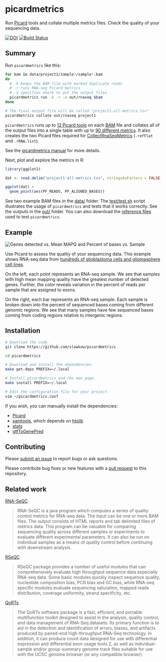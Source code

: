 # picardmetrics

Run [Picard] tools and collate multiple metrics files. Check the quality of
your sequencing data.

[![DOI](https://zenodo.org/badge/doi/10.5281/zenodo.17142.svg)](http://dx.doi.org/10.5281/zenodo.17142)
[![Build Status](https://travis-ci.org/slowkow/picardmetrics.svg?branch=master)](https://travis-ci.org/slowkow/picardmetrics)

## Summary

Run `picardmetrics` like this:

```bash
for bam in data/project1/sample?/sample?.bam
do
  # -k keeps the BAM file with marked duplicate reads
  # -r runs RNA-seq Picard metrics
  # -o specifies where to put the output files
  picardmetrics run -k -r -o out/rnaseq $bam
done

# The final output file will be called "project1-all-metrics.tsv"
picardmetrics collate out/rnaseq project1
```

`picardmetrics` runs up to [12 Picard tools][manual] on each [BAM] file and
collates all of the output files into a single table with up to [90 different
metrics][definitions]. It also creates the two Picard files required for
[CollectRnaSeqMetrics]  (`.refFlat` and `.rRNA.list`).

See the [picardmetrics manual][manual] for more details.

Next, plot and explore the metrics in R:

```r
library(ggplot2)

dat <- read.delim("project1-all-metrics.tsv", stringsAsFactors = FALSE)

ggplot(dat) +
  geom_point(aes(PF_READS, PF_ALIGNED_BASES))
```

See two example BAM files in the [data/][data] folder. The
[test/test.sh][test] script illustrates the usage of `picardmetrics` and tests
that it works correctly. See the outputs in the [out/][out] folder. You can
also download the [reference files][reference] used to test `picardmetrics`.

[scripts]: https://github.com/slowkow/picardmetrics/tree/master/scripts
[data]: https://github.com/slowkow/picardmetrics/tree/master/data
[test]: https://github.com/slowkow/picardmetrics/tree/master/test/test.sh
[out]: https://github.com/slowkow/picardmetrics/tree/master/out

[manual]: http://slowkow.com/picardmetrics/
[reference]: http://dx.doi.org/10.5281/zenodo.18116

[definitions]: https://broadinstitute.github.io/picard/picard-metric-definitions.html
[CollectRnaSeqMetrics]: https://broadinstitute.github.io/picard/command-line-overview.html#CollectRnaSeqMetrics

## Example

![Genes detected vs. Mean MAPQ and Percent of bases vs. Sample][example]

[example]: https://github.com/slowkow/picardmetrics/blob/master/man/picardmetrics-banner.png

Use Picard to assess the quality of your sequencing data. This example shows
RNA-seq data from [hundreds of glioblastoma cells and gliomasphere cell
lines][Patel2014].

On the left, each point represents an RNA-seq sample. We see that samples
with high mean mapping quality have the greatest number of detected genes.
Further, the color reveals variation in the percent of reads per sample
that are assigned to exons.

On the right, each bar represents an RNA-seq sample. Each sample is broken
down into the percent of sequenced bases coming from different genomic
regions. We see that many samples have few sequenced bases coming from
coding regions relative to intergenic regions.

[Patel2014]: http://www.ncbi.nlm.nih.gov/bioproject/PRJNA248302

## Installation

```bash
# Download the code.
git clone https://github.com/slowkow/picardmetrics

cd picardmetrics

# Download and install the dependencies.
make get-deps PREFIX=~/.local

# Install picardmetrics and the man page.
make install PREFIX=~/.local

# Edit the configuration file for your project.
vim ~/picardmetrics.conf
```

If you wish, you can manually install the dependencies:

-   [Picard]
-   [samtools], which depends on [htslib]
-   [stats]
-   [gtfToGenePred]

[BAM]: http://samtools.github.io/hts-specs/SAMv1.pdf
[Gencode]: http://www.gencodegenes.org/

[Picard]: https://broadinstitute.github.io/picard/
[samtools]: https://github.com/samtools/samtools
[htslib]: https://github.com/samtools/htslib
[stats]: https://github.com/arq5x/filo
[gtfToGenePred]: http://hgdownload.cse.ucsc.edu/admin/exe/linux.x86_64/

## Contributing

Please [submit an issue][issues] to report bugs or ask questions.

Please contribute bug fixes or new features with a [pull request][pull] to this repository.

[issues]: https://github.com/slowkow/picardmetrics/issues
[pull]: https://help.github.com/articles/using-pull-requests/

## Related work

[RNA-SeQC][rnaseqc]

> RNA-SeQC is a java program which computes a series of quality control
> metrics for RNA-seq data. The input can be one or more BAM files. The output
> consists of HTML reports and tab delimited files of metrics data. This
> program can be valuable for comparing sequencing quality across different
> samples or experiments to evaluate different experimental parameters. It can
> also be run on individual samples as a means of quality control before
> continuing with downstream analysis.

[RSeQC][rseqc]

> RSeQC package provides a number of useful modules that can comprehensively
> evaluate high throughput sequence data especially RNA-seq data. Some basic
> modules quickly inspect sequence quality, nucleotide composition bias, PCR
> bias and GC bias, while RNA-seq specific modules evaluate sequencing
> saturation, mapped reads distribution, coverage uniformity, strand
> specificity, etc.

[QoRTs][qorts]

> The QoRTs software package is a fast, efficient, and portable multifunction
> toolkit designed to assist in the analysis, quality control, and data
> management of RNA-Seq datasets. Its primary function is to aid in the
> detection and identification of errors, biases, and artifacts produced by
> paired-end high-throughput RNA-Seq technology. In addition, it can produce
> count data designed for use with differential expression and differential
> exon usage tools 2, as well as individual-sample and/or group-summary
> genome track files suitable for use with the UCSC genome browser (or any
> compatible browser).

[rnaseqc]: http://www.broadinstitute.org/cancer/cga/rna-seqc
[rseqc]: http://rseqc.sourceforge.net/
[qorts]: https://github.com/hartleys/QoRTs
